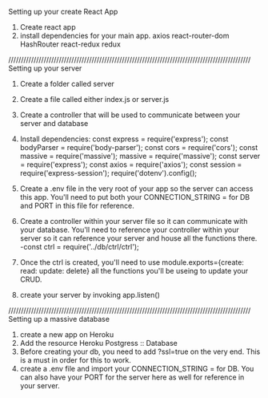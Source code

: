 Setting up your create React App
1. Create react app
2. install dependencies for your main app. 
    axios
    react-router-dom
    HashRouter
    react-redux
    redux


    
////////////////////////////////////////////////////////////////////////////////////////////////
Setting up your server
1. Create a folder called server
2. Create a file called either index.js or server.js
3. Create a controller that will be used to communicate between your server and database
4. Install dependencies:
    const express = require('express');
    const bodyParser = require('body-parser');
    const cors = require('cors');
    const massive = require('massive');
    massive = require('massive');
    const server = require('express');
    const axios = require('axios');
    const session = require('express-session');
    require('dotenv').config();

5. Create a .env file in the very root of your app so the server can access this app. You'll need to put both     your CONNECTION_STRING = for DB and PORT in this file for reference. 

6. Create a controller within your server file so it can communicate with your database. You'll need
    to reference your controller within your server so it can reference your server and house all the functions there. 
    -const ctrl = require('../db/ctrl/ctrl');
7. Once the ctrl is created, you'll need to use module.exports={create: read: update: delete} all the functions
    you'll be useing to update your CRUD.
8.  create your server by invoking app.listen()

////////////////////////////////////////////////////////////////////////////////////////////////
Setting up a massive database
1. create a new app on Heroku
2. Add the resource Heroku Postgress :: Database
3. Before creating your db, you need to add ?ssl=true on the very end. This is a must in order for this to        work.
4. create a .env file and import your CONNECTION_STRING = for DB. You can also have your PORT for the server        here as well for reference in your server. 